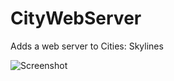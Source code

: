 # CityWebServer
Adds a web server to Cities: Skylines

![Screenshot]([https://imgur.com/7apKt7I](https://i.imgur.com/7apKt7I.jpg))
